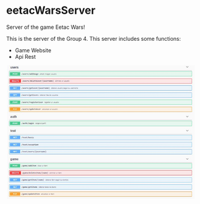 # eetacWarsServer
Server of the game Eetac Wars!

This is the server of the Group 4. This server includes some functions:
- Game Website
- Api Rest

<div align="center">
<img src="https://raw.githubusercontent.com/gdonate/Web-con-API/main/public/resources/SwaggerEetacWarsDB.JPG" alt="Información de la API REST del juego Eetac Wars" width="500px"></img>
</div>